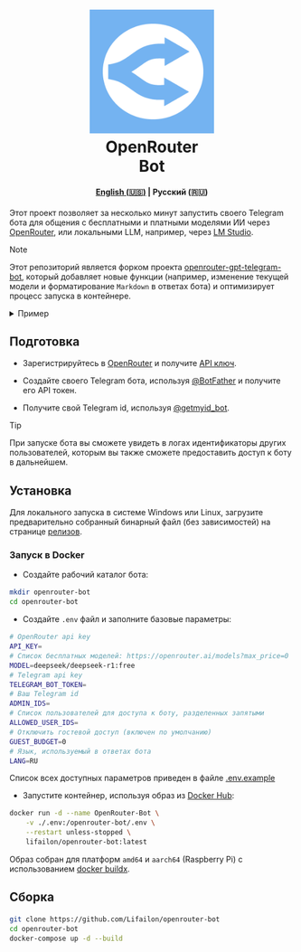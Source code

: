 <h1 align="center">
    <img src="img/logo.png" width="220" />
    <div>
    OpenRouter
    <br>
    Bot
    </div>
</h1>

<h4 align="center">
    <a href="README.md">English (🇺🇸)</a> | <strong>Русский (🇷🇺)</strong>
</h4>

Этот проект позволяет за несколько минут запустить своего Telegram бота для общения с бесплатными и платными моделями ИИ через [OpenRouter](https://openrouter.ai), или локальными LLM, например, через [LM Studio](https://lmstudio.ai).

> [!NOTE]
> Этот репозиторий является форком проекта [openrouter-gpt-telegram-bot](https://github.com/deinfinite/openrouter-gpt-telegram-bot), который добавляет новые функции (например, изменение текущей модели и форматирование `Markdown` в ответах бота) и оптимизирует процесс запуска в контейнере.

<details>
    <summary>Пример</summary>
    <img src="./img/example.png">
    <img src="./img/commands.png">
</details>

## Подготовка

- Зарегистрируйтесь в [OpenRouter](https://openrouter.ai) и получите [API ключ](https://openrouter.ai/settings/keys).

- Создайте своего Telegram бота, используя [@BotFather](https://telegram.me/BotFather) и получите его API токен.

- Получите свой Telegram id, используя [@getmyid_bot](https://t.me/getmyid_bot).

> [!TIP]
> При запуске бота вы сможете увидеть в логах идентификаторы других пользователей, которым вы также сможете предоставить доступ к боту в дальнейшем.

## Установка

Для локального запуска в системе Windows или Linux, загрузите предварительно собранный бинарный файл (без зависимостей) на странице [релизов](https://github.com/Lifailon/openrouter-bot/releases).

### Запуск в Docker

- Создайте рабочий каталог бота:

```bash
mkdir openrouter-bot
cd openrouter-bot
```

- Создайте `.env` файл и заполните базовые параметры:

```bash
# OpenRouter api key
API_KEY=
# Список бесплатных моделей: https://openrouter.ai/models?max_price=0
MODEL=deepseek/deepseek-r1:free
# Telegram api key
TELEGRAM_BOT_TOKEN=
# Ваш Telegram id
ADMIN_IDS=
# Список пользователей для доступа к боту, разделенных запятыми
ALLOWED_USER_IDS=
# Отключить гостевой доступ (включен по умолчанию)
GUEST_BUDGET=0
# Язык, используемый в ответах бота
LANG=RU
```

Список всех доступных параметров приведен в файле [.env.example](https://github.com/Lifailon/openrouter-bot/blob/main/.env.example)

- Запустите контейнер, используя образ из [Docker Hub](https://hub.docker.com/r/lifailon/openrouter-bot):

```bash
docker run -d --name OpenRouter-Bot \
    -v ./.env:/openrouter-bot/.env \
    --restart unless-stopped \
    lifailon/openrouter-bot:latest
```

Образ собран для платформ `amd64` и `aarch64` (Raspberry Pi) с использованием [docker buildx](https://github.com/docker/buildx).

## Сборка

```bash
git clone https://github.com/Lifailon/openrouter-bot
cd openrouter-bot
docker-compose up -d --build
```
